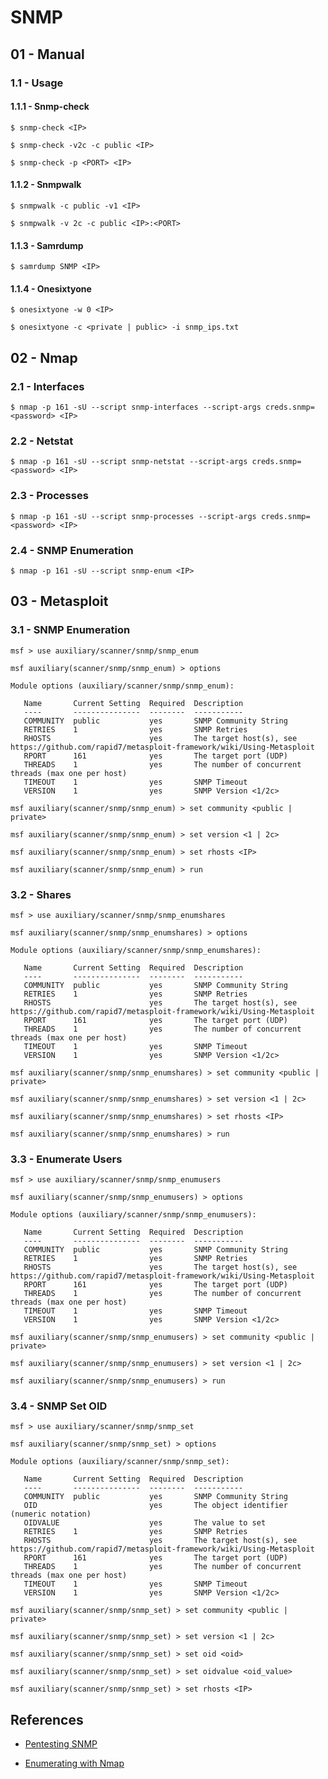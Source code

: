 # SNMP

## 01 - Manual

### 1.1 - Usage

#### 1.1.1 - Snmp-check

`$ snmp-check <IP>`

`$ snmp-check -v2c -c public <IP>`

`$ snmp-check -p <PORT> <IP>`

#### 1.1.2 - Snmpwalk

`$ snmpwalk -c public -v1 <IP>`

`$ snmpwalk -v 2c -c public <IP>:<PORT>`

#### 1.1.3 - Samrdump

`$ samrdump SNMP <IP>`

#### 1.1.4 - Onesixtyone

`$ onesixtyone -w 0 <IP>`

`$ onesixtyone -c <private | public> -i snmp_ips.txt`

## 02 - Nmap

### 2.1 - Interfaces

`$ nmap -p 161 -sU --script snmp-interfaces --script-args creds.snmp=<password> <IP>`

### 2.2 - Netstat

`$ nmap -p 161 -sU --script snmp-netstat --script-args creds.snmp=<password> <IP>`

### 2.3 - Processes

`$ nmap -p 161 -sU --script snmp-processes --script-args creds.snmp=<password> <IP>`

### 2.4 - SNMP Enumeration

`$ nmap -p 161 -sU --script snmp-enum <IP>`

## 03 - Metasploit

### 3.1 - SNMP Enumeration

```
msf > use auxiliary/scanner/snmp/snmp_enum

msf auxiliary(scanner/snmp/snmp_enum) > options

Module options (auxiliary/scanner/snmp/snmp_enum):

   Name       Current Setting  Required  Description
   ----       ---------------  --------  -----------
   COMMUNITY  public           yes       SNMP Community String
   RETRIES    1                yes       SNMP Retries
   RHOSTS                      yes       The target host(s), see https://github.com/rapid7/metasploit-framework/wiki/Using-Metasploit
   RPORT      161              yes       The target port (UDP)
   THREADS    1                yes       The number of concurrent threads (max one per host)
   TIMEOUT    1                yes       SNMP Timeout
   VERSION    1                yes       SNMP Version <1/2c>

msf auxiliary(scanner/snmp/snmp_enum) > set community <public | private>

msf auxiliary(scanner/snmp/snmp_enum) > set version <1 | 2c>

msf auxiliary(scanner/snmp/snmp_enum) > set rhosts <IP>

msf auxiliary(scanner/snmp/snmp_enum) > run
```

### 3.2 - Shares

```
msf > use auxiliary/scanner/snmp/snmp_enumshares

msf auxiliary(scanner/snmp/snmp_enumshares) > options

Module options (auxiliary/scanner/snmp/snmp_enumshares):

   Name       Current Setting  Required  Description
   ----       ---------------  --------  -----------
   COMMUNITY  public           yes       SNMP Community String
   RETRIES    1                yes       SNMP Retries
   RHOSTS                      yes       The target host(s), see https://github.com/rapid7/metasploit-framework/wiki/Using-Metasploit
   RPORT      161              yes       The target port (UDP)
   THREADS    1                yes       The number of concurrent threads (max one per host)
   TIMEOUT    1                yes       SNMP Timeout
   VERSION    1                yes       SNMP Version <1/2c>

msf auxiliary(scanner/snmp/snmp_enumshares) > set community <public | private>

msf auxiliary(scanner/snmp/snmp_enumshares) > set version <1 | 2c>

msf auxiliary(scanner/snmp/snmp_enumshares) > set rhosts <IP>

msf auxiliary(scanner/snmp/snmp_enumshares) > run
```

### 3.3 - Enumerate Users

```
msf > use auxiliary/scanner/snmp/snmp_enumusers

msf auxiliary(scanner/snmp/snmp_enumusers) > options

Module options (auxiliary/scanner/snmp/snmp_enumusers):

   Name       Current Setting  Required  Description
   ----       ---------------  --------  -----------
   COMMUNITY  public           yes       SNMP Community String
   RETRIES    1                yes       SNMP Retries
   RHOSTS                      yes       The target host(s), see https://github.com/rapid7/metasploit-framework/wiki/Using-Metasploit
   RPORT      161              yes       The target port (UDP)
   THREADS    1                yes       The number of concurrent threads (max one per host)
   TIMEOUT    1                yes       SNMP Timeout
   VERSION    1                yes       SNMP Version <1/2c>

msf auxiliary(scanner/snmp/snmp_enumusers) > set community <public | private>

msf auxiliary(scanner/snmp/snmp_enumusers) > set version <1 | 2c>

msf auxiliary(scanner/snmp/snmp_enumusers) > run
```

### 3.4 - SNMP Set OID

```
msf > use auxiliary/scanner/snmp/snmp_set

msf auxiliary(scanner/snmp/snmp_set) > options

Module options (auxiliary/scanner/snmp/snmp_set):

   Name       Current Setting  Required  Description
   ----       ---------------  --------  -----------
   COMMUNITY  public           yes       SNMP Community String
   OID                         yes       The object identifier (numeric notation)
   OIDVALUE                    yes       The value to set
   RETRIES    1                yes       SNMP Retries
   RHOSTS                      yes       The target host(s), see https://github.com/rapid7/metasploit-framework/wiki/Using-Metasploit
   RPORT      161              yes       The target port (UDP)
   THREADS    1                yes       The number of concurrent threads (max one per host)
   TIMEOUT    1                yes       SNMP Timeout
   VERSION    1                yes       SNMP Version <1/2c>

msf auxiliary(scanner/snmp/snmp_set) > set community <public | private>

msf auxiliary(scanner/snmp/snmp_set) > set version <1 | 2c>

msf auxiliary(scanner/snmp/snmp_set) > set oid <oid>

msf auxiliary(scanner/snmp/snmp_set) > set oidvalue <oid_value>

msf auxiliary(scanner/snmp/snmp_set) > set rhosts <IP>
```

## References

* [Pentesting SNMP](https://book.hacktricks.xyz/pentesting/pentesting-snmp)

* [Enumerating with Nmap](https://materials.rangeforce.com/tutorial/2020/01/30/Enumerating-with-Nmap/)
